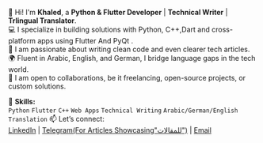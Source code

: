 👋 Hi! I'm **Khaled**, a **Python & Flutter Developer** | **Technical Writer** | **Trlingual Translator**.  
💻 I specialize in building solutions with Python, C++,Dart and cross-platform apps using Flutter And PyQt .  
📝 I am passionate about writing clean code and even clearer tech articles.  
🌍 Fluent in Arabic, English, and German, I bridge language gaps in the tech world.  
🚀 I am open to collaborations, be it freelancing, open-source projects, or custom solutions.

🔧 **Skills:**  
`Python` `Flutter` `C++` `Web Apps` `Technical Writing` `Arabic/German/English Translation`
📫 Let’s connect:  
[LinkedIn](https://www.linkedin.com/in/khaled-mahmoud-b19210311/) | [Telegram(For Articles Showcasing"للمقالات")](https://t.me/knotes56) | [Email](mailto:khaled.alam5602@email.com)  
